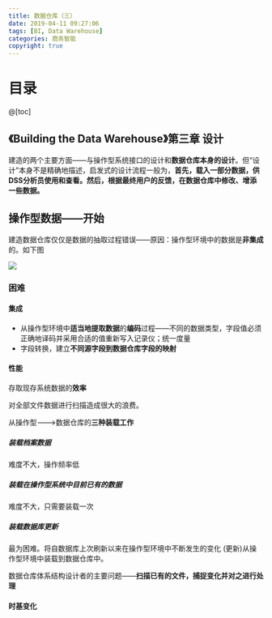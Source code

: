 ```yaml
---
title: 数据仓库（三）
date: 2019-04-11 09:27:06
tags: [BI, Data Warehouse]
categories: 商务智能
copyright: true
---
```




# 目录

@[toc]



## 《Building the Data Warehouse》第三章 设计

建造的两个主要方面——与操作型系统接口的设计和**数据仓库本身的设计**。但“设计”本身不是精确地描述，启发式的设计流程一般为，**首先，载入一部分数据，供DSS分析员使用和查看。然后，根据最终用户的反馈，在数据仓库中修改、增添一些数据。**



## 操作型数据——开始

建造数据仓库仅仅是数据的抽取过程错误——原因：操作型环境中的数据是**非集成**的。如下图

![](https://songzi-blog-pic.oss-cn-hangzhou.aliyuncs.com/截图20190411095919.png)

### 困难

#### 集成

- 从操作型环境中**适当地提取数据**的**编码**过程——不同的数据类型，字段值必须正确地译码并采用合适的值重新写入记录仪；统一度量
- 字段转换，建立**不同源字段到数据仓库字段的映射**

#### 性能

存取现存系统数据的**效率**

对全部文件数据进行扫描造成很大的浪费。



从操作型--->数据仓库的**三种装载工作**

##### 装载**档案数据**

难度不大，操作频率低

##### 装载在**操作型系统**中目前**已有**的数据

难度不大，只需要装载一次

##### 装载**数据库更新**

最为困难。将自数据库上次刷新以来在操作型环境中不断发生的变化 (更新)从操作型环境中装载到数据仓库中。

数据仓库体系结构设计者的主要问题——**扫描已有的文件，捕捉变化并对之进行处理**



#### 时基变化

